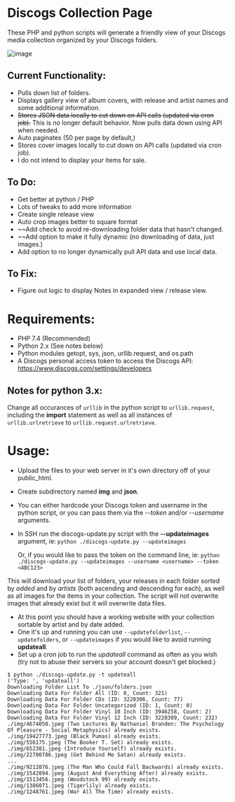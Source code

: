 # Discogs Collection Page

These PHP and python scripts will generate a friendly view of your Discogs media collection organized by your Discogs folders.

 ![image](https://user-images.githubusercontent.com/2931834/195755371-078b95ce-2621-4110-928c-4754450845eb.png)
 
## Current Functionality:
* Pulls down list of folders.
* Displays gallery view of album covers, with release and artist names and some additional information.
* ~~Stores JSON data locally to cut down on API calls (updated via cron job).~~ This is no longer default behavior. Now pulls data down using API when needed.
* Auto paginates (50 per page by default,)
* Stores cover images locally to cut down on API calls (updated via cron job).
* I do not intend to display your items for sale.

## To Do: 
* Get better at python / PHP
* Lots of tweaks to add more information
* Create single release view
* Auto crop images better to square format
* ~~Add check to avoid re-downloading folder data that hasn't changed.
* ~~Add option to make it fully dynamic (no downloading of data, just images.)
* Add option to no longer dynamically pull API data and use local data.

## To Fix:
* Figure out logic to display Notes in expanded view / release view.


# Requirements:
* PHP 7.4 (Recommended)
* Python 2.x (See notes below)
* Python modules getopt, sys, json, urllib.request, and os.path
* A Discogs personal access token to access the Discogs API: https://www.discogs.com/settings/developers

## Notes for python 3.x:
 Change all occurances of `urllib` in the python script to `urllib.request`, including the **import** statement as well as all instances of `urllib.urlretrieve` to
 `urllib.request.urlretrieve`.

# Usage:

* Upload the files to your web server in it's own directory off of your public_html.
* Create subdirectory named **img** and **json**.
* You can either hardcode your Discogs token and username in the python script, or you can pass them via the *--token* and/or *--username* arguments.
* In SSH run the discogs-update.py script with the **--updateimages** argument, ie: `python ./discogs-update.py --updateimages`

  Or, if you would like to pass the token on the command line, ie: `python ./discogs-update.py --updateimages --username <username> --token <ABC123>`
  
This will download your list of folders, your releases in each folder sorted by *added* and by *artists* (both ascending and descending for each), as well as all images for the items in your collection. The script will not overwrite images that already exist but it will overwrite data files.
  
* At this point you should have a working website with your collection sortable by artist and by date added.
* One it's up and running you can use `--updatefolderlist`, `--updatefolders`, or `--updateimages` if you would like to avoid running **updateall**.
* Set up a cron job to run the *updateall* command as often as you wish (try not to abuse their servers so your account doesn't get blocked.)

```
$ python ./discogs-update.py -t updateall
('Type: ', 'updateall')
Downloading Folder List To ./json/folders.json
Downloading Data For Folder All (ID: 0, Count: 321)
Downloading Data For Folder CDs (ID: 3220306, Count: 77)
Downloading Data For Folder Uncategorized (ID: 1, Count: 0)
Downloading Data For Folder Vinyl 10 Inch (ID: 3946258, Count: 2)
Downloading Data For Folder Vinyl 12 Inch (ID: 3220309, Count: 232)
./img/4674050.jpeg (Two Lectures By Nathaniel Branden: The Psychology Of Pleasure - Social Metaphysics) already exists.
./img/19427773.jpeg (Black Pumas) already exists.
./img/556175.jpeg (The Booker T. Set) already exists.
./img/652381.jpeg (Introduce Yourself) already exists.
./img/22700786.jpeg (Get Behind Me Satan) already exists.
...
./img/9212076.jpeg (The Man Who Could Fall Backwards) already exists.
./img/1542894.jpeg (August And Everything After) already exists.
./img/1513456.jpeg (Woodstock 99) already exists.
./img/1386071.jpeg (Tigerlily) already exists.
./img/1248761.jpeg (War All The Time) already exists.
```
